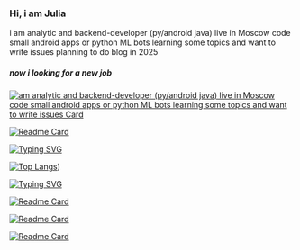 
### Hi, i am Julia
i am analytic and backend-developer (py/android java) 
live in Moscow
code small android apps or python ML bots 
learning some topics and want to write issues 
planning to do blog in 2025

##### now i looking for a new job

[![am analytic and backend-developer (py/android java) 
live in Moscow
code small android apps or python ML bots 
learning some topics and want to write issues 
 Card](https://github-readme-stats.vercel.app/api/pin/?username=tispen&repo=tispen)](https://github.com/tispen/tispen/resume-eng)
 
[![Readme Card](https://github-readme-stats.vercel.app/api/pin/?username=tispen&repo=tispen)](https://github.com/tispen/tispen/resume-eng)

[![Typing SVG](https://readme-typing-svg.herokuapp.com?color=%2336BCF7&lines=My+languages)](https://git.io/typing-svg)

[![Top Langs](https://github-readme-stats.vercel.app/api/top-langs/?username=tispen&hide=PHP,CSS)](https://github.com/anuraghazra))


[![Typing SVG](https://readme-typing-svg.herokuapp.com?color=%2336BCF7&lines=My+last+projects)](https://git.io/typing-svg)

[![Readme Card](https://github-readme-stats.vercel.app/api/pin/?username=tispen&repo=Mobile_app_violin)](https://github.com/tispen/Mobile_app_violin)

[![Readme Card](https://github-readme-stats.vercel.app/api/pin/?username=tispen&repo=Chat_app)](https://github.com/tispen/Chat_app)

[![Readme Card](https://github-readme-stats.vercel.app/api/pin/?username=tispen&repo=Python-AI-ML-Finance)](https://github.com/tispen/Python-AI-ML-Finance)


